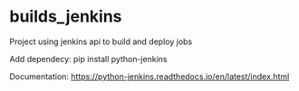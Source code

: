 # builds_jenkins
Project using jenkins api to build and deploy jobs

Add dependecy: pip install python-jenkins

Documentation: https://python-jenkins.readthedocs.io/en/latest/index.html
